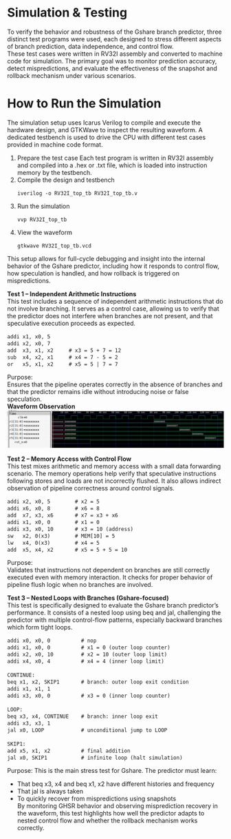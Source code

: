 # Simulation & Testing  
To verify the behavior and robustness of the Gshare branch predictor, three distinct test programs were used, each designed to stress different aspects of branch prediction, data independence, and control flow.  
These test cases were written in RV32I assembly and converted to machine code for simulation. The primary goal was to monitor prediction accuracy, detect mispredictions, and evaluate the effectiveness of the snapshot and rollback mechanism under various scenarios.  
# How to Run the Simulation
The simulation setup uses Icarus Verilog to compile and execute the hardware design, and GTKWave to inspect the resulting waveform. A dedicated testbench is used to drive the CPU with different test cases provided in machine code format.  
1. Prepare the test case
   Each test program is written in RV32I assembly and compiled into a .hex or .txt file, which is loaded into instruction memory by the testbench.  
2. Compile the design and testbench
   ```
   iverilog -o RV32I_top_tb RV32I_top_tb.v
   ```
3. Run the simulation
   ```
   vvp RV32I_top_tb
   ```
4. View the waveform
   ```
   gtkwave RV32I_top_tb.vcd
   ```
This setup allows for full-cycle debugging and insight into the internal behavior of the Gshare predictor, including how it responds to control flow, how speculation is handled, and how rollback is triggered on mispredictions.  

**Test 1 – Independent Arithmetic Instructions**  
This test includes a sequence of independent arithmetic instructions that do not involve branching. It serves as a control case, allowing us to verify that the predictor does not interfere when branches are not present, and that speculative execution proceeds as expected.  
```
addi x1, x0, 5
addi x2, x0, 7
add  x3, x1, x2     # x3 = 5 + 7 = 12
sub  x4, x2, x1     # x4 = 7 - 5 = 2
or   x5, x1, x2     # x5 = 5 | 7 = 7
```
Purpose:  
Ensures that the pipeline operates correctly in the absence of branches and that the predictor remains idle without introducing noise or false speculation.  
**Waveform Observation**  
![Waveform Test 1](Image/waveform_test1.png)


**Test 2 – Memory Access with Control Flow**  
This test mixes arithmetic and memory access with a small data forwarding scenario. The memory operations help verify that speculative instructions following stores and loads are not incorrectly flushed. It also allows indirect observation of pipeline correctness around control signals.
```
addi x2, x0, 5        # x2 = 5
addi x6, x0, 8        # x6 = 8
add  x7, x3, x6       # x7 = x3 + x6
addi x1, x0, 0        # x1 = 0
addi x3, x0, 10       # x3 = 10 (address)
sw   x2, 0(x3)        # MEM[10] = 5
lw   x4, 0(x3)        # x4 = 5
add  x5, x4, x2       # x5 = 5 + 5 = 10
```
Purpose:  
Validates that instructions not dependent on branches are still correctly executed even with memory interaction. It checks for proper behavior of pipeline flush logic when no branches are involved.  

**Test 3 – Nested Loops with Branches (Gshare-focused)**  
This test is specifically designed to evaluate the Gshare branch predictor’s performance. It consists of a nested loop using beq and jal, challenging the predictor with multiple control-flow patterns, especially backward branches which form tight loops.  
```
addi x0, x0, 0          # nop
addi x1, x0, 0          # x1 = 0 (outer loop counter)
addi x2, x0, 10         # x2 = 10 (outer loop limit)
addi x4, x0, 4          # x4 = 4 (inner loop limit)

CONTINUE:
beq x1, x2, SKIP1       # branch: outer loop exit condition
addi x1, x1, 1
addi x3, x0, 0          # x3 = 0 (inner loop counter)

LOOP:
beq x3, x4, CONTINUE    # branch: inner loop exit
addi x3, x3, 1
jal x0, LOOP            # unconditional jump to LOOP

SKIP1:
add x5, x1, x2          # final addition
jal x0, SKIP1           # infinite loop (halt simulation)
```

Purpose:
This is the main stress test for Gshare. The predictor must learn:  
* That beq x3, x4 and beq x1, x2 have different histories and frequency  
* That jal is always taken  
* To quickly recover from mispredictions using snapshots  
By monitoring GHSR behavior and observing misprediction recovery in the waveform, this test highlights how well the predictor adapts to nested control flow and whether the rollback mechanism works correctly.  
